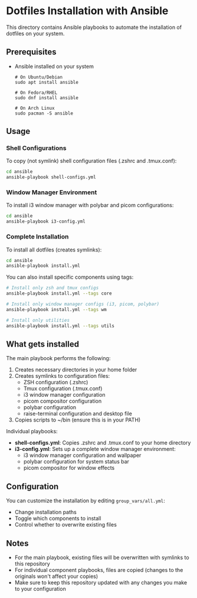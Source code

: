 # Dotfiles Installation with Ansible

This directory contains Ansible playbooks to automate the installation of dotfiles on your system.

## Prerequisites

- Ansible installed on your system
  ```
  # On Ubuntu/Debian
  sudo apt install ansible
  
  # On Fedora/RHEL
  sudo dnf install ansible
  
  # On Arch Linux
  sudo pacman -S ansible
  ```

## Usage

### Shell Configurations

To copy (not symlink) shell configuration files (.zshrc and .tmux.conf):

```bash
cd ansible
ansible-playbook shell-configs.yml
```

### Window Manager Environment

To install i3 window manager with polybar and picom configurations:

```bash
cd ansible
ansible-playbook i3-config.yml
```

### Complete Installation

To install all dotfiles (creates symlinks):

```bash
cd ansible
ansible-playbook install.yml
```

You can also install specific components using tags:

```bash
# Install only zsh and tmux configs
ansible-playbook install.yml --tags core

# Install only window manager configs (i3, picom, polybar)
ansible-playbook install.yml --tags wm

# Install only utilities
ansible-playbook install.yml --tags utils
```

## What gets installed

The main playbook performs the following:

1. Creates necessary directories in your home folder
2. Creates symlinks to configuration files:
   - ZSH configuration (.zshrc)
   - Tmux configuration (.tmux.conf)
   - i3 window manager configuration
   - picom compositor configuration
   - polybar configuration
   - raise-terminal configuration and desktop file
3. Copies scripts to ~/bin (ensure this is in your PATH)

Individual playbooks:
- **shell-configs.yml**: Copies .zshrc and .tmux.conf to your home directory
- **i3-config.yml**: Sets up a complete window manager environment:
  - i3 window manager configuration and wallpaper
  - polybar configuration for system status bar
  - picom compositor for window effects

## Configuration

You can customize the installation by editing `group_vars/all.yml`:
- Change installation paths
- Toggle which components to install
- Control whether to overwrite existing files

## Notes

- For the main playbook, existing files will be overwritten with symlinks to this repository
- For individual component playbooks, files are copied (changes to the originals won't affect your copies)
- Make sure to keep this repository updated with any changes you make to your configuration 